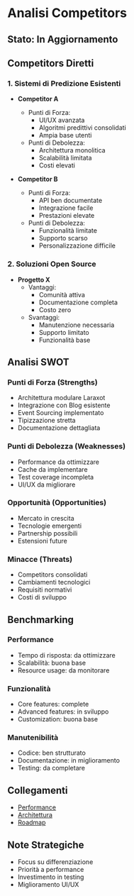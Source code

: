 # Analisi Competitors

## Stato: In Aggiornamento

## Competitors Diretti

### 1. Sistemi di Predizione Esistenti
- **Competitor A**
  - Punti di Forza:
    - UI/UX avanzata
    - Algoritmi predittivi consolidati
    - Ampia base utenti
  - Punti di Debolezza:
    - Architettura monolitica
    - Scalabilità limitata
    - Costi elevati

- **Competitor B**
  - Punti di Forza:
    - API ben documentate
    - Integrazione facile
    - Prestazioni elevate
  - Punti di Debolezza:
    - Funzionalità limitate
    - Supporto scarso
    - Personalizzazione difficile

### 2. Soluzioni Open Source
- **Progetto X**
  - Vantaggi:
    - Comunità attiva
    - Documentazione completa
    - Costo zero
  - Svantaggi:
    - Manutenzione necessaria
    - Supporto limitato
    - Funzionalità base

## Analisi SWOT

### Punti di Forza (Strengths)
- Architettura modulare Laraxot
- Integrazione con Blog esistente
- Event Sourcing implementato
- Tipizzazione stretta
- Documentazione dettagliata

### Punti di Debolezza (Weaknesses)
- Performance da ottimizzare
- Cache da implementare
- Test coverage incompleta
- UI/UX da migliorare

### Opportunità (Opportunities)
- Mercato in crescita
- Tecnologie emergenti
- Partnership possibili
- Estensioni future

### Minacce (Threats)
- Competitors consolidati
- Cambiamenti tecnologici
- Requisiti normativi
- Costi di sviluppo

## Benchmarking

### Performance
- Tempo di risposta: da ottimizzare
- Scalabilità: buona base
- Resource usage: da monitorare

### Funzionalità
- Core features: complete
- Advanced features: in sviluppo
- Customization: buona base

### Manutenibilità
- Codice: ben strutturato
- Documentazione: in miglioramento
- Testing: da completare

## Collegamenti
- [Performance](../performance.md)
- [Architettura](../architettura.md)
- [Roadmap](../roadmap.md)

## Note Strategiche
- Focus su differenziazione
- Priorità a performance
- Investimento in testing
- Miglioramento UI/UX 
